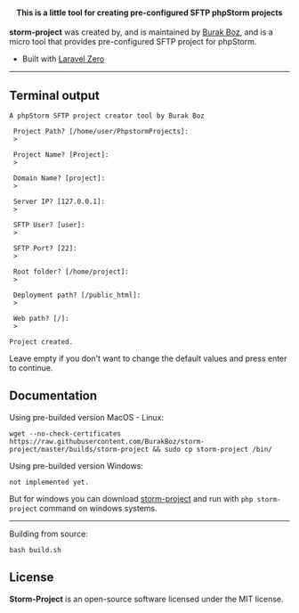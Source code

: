 <h4> <center>This is a <bold>little tool</bold> for creating pre-configured SFTP phpStorm projects</center></h4>

**storm-project** was created by, and is maintained by [Burak Boz](https://github.com/BurakBoz), and is a micro tool that provides pre-configured SFTP project for phpStorm.

- Built with [Laravel Zero](https://laravel-zero.com/)
------

## Terminal output
```
A phpStorm SFTP project creator tool by Burak Boz

 Project Path? [/home/user/PhpstormProjects]:
 > 

 Project Name? [Project]:
 > 

 Domain Name? [project]:
 > 

 Server IP? [127.0.0.1]:
 > 

 SFTP User? [user]:
 > 

 SFTP Port? [22]:
 > 

 Root folder? [/home/project]:
 > 

 Deployment path? [/public_html]:
 > 

 Web path? [/]:
 > 

Project created.
```
Leave empty if you don't want to change the default values and press enter to continue.

## Documentation
Using pre-builded version MacOS - Linux:
```
wget --no-check-certificates https://raw.githubusercontent.com/BurakBoz/storm-project/master/builds/storm-project && sudo cp storm-project /bin/
```

Using pre-builded version Windows:
```
not implemented yet. 
```
But for windows you can download [storm-project](https://raw.githubusercontent.com/BurakBoz/storm-project/master/builds/storm-project) and run with `php storm-project` command on windows systems.

------

Building from source:

```
bash build.sh
```



## License

**Storm-Project** is an open-source software licensed under the MIT license.
